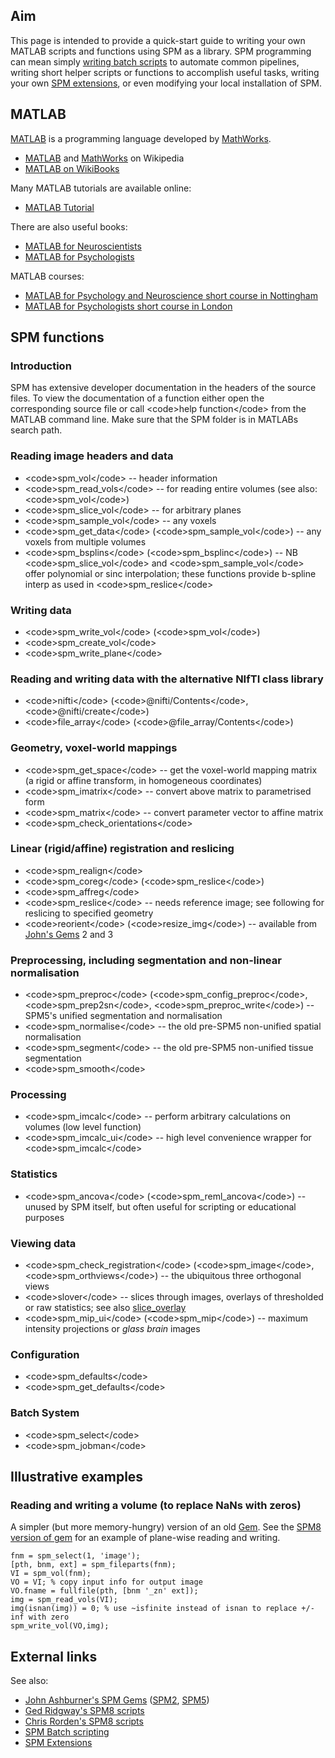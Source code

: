 ## Aim

This page is intended to provide a quick-start guide to writing your own
MATLAB scripts and functions using SPM as a library. SPM programming can
mean simply [writing batch scripts](SPM/Batch "wikilink") to automate
common pipelines, writing short helper scripts or functions to
accomplish useful tasks, writing your own [SPM
extensions](http://www.fil.ion.ucl.ac.uk/spm/ext/), or even modifying
your local installation of SPM.

## MATLAB

[MATLAB](http://www.mathworks.com/products/matlab/) is a programming
language developed by [MathWorks](http://www.mathworks.com/).

- [MATLAB](http://en.wikipedia.org/wiki/MATLAB) and
  [MathWorks](http://en.wikipedia.org/wiki/MathWorks) on Wikipedia
- [MATLAB on
  WikiBooks](https://en.wikibooks.org/wiki/MATLAB_Programming)

Many MATLAB tutorials are available online:

- [MATLAB
  Tutorial](http://www.mathworks.com/academia/student_center/tutorials/launchpad.html)

There are also useful books:

- [MATLAB for
  Neuroscientists](http://www.amazon.com/Matlab-Neuroscientists-Introduction-Scientific-Computing/dp/0123745519/)
- [MATLAB for Psychologists](http://www.antoniahamilton.com/matlab.html)

MATLAB courses:

- [MATLAB for Psychology and Neuroscience short course in
  Nottingham](http://www.psychology.nottingham.ac.uk/matlab)
- [MATLAB for Psychologists short course in
  London](http://www.antoniahamilton.com/matlab/index.html)

## SPM functions

### Introduction

SPM has extensive developer documentation in the headers of the source
files. To view the documentation of a function either open the
corresponding source file or call \<code\>help function\</code\> from
the MATLAB command line. Make sure that the SPM folder is in MATLABs
search path.

### Reading image headers and data

- \<code\>spm_vol\</code\> -- header information
- \<code\>spm_read_vols\</code\> -- for reading entire volumes (see
  also: \<code\>spm_vol\</code\>)
- \<code\>spm_slice_vol\</code\> -- for arbitrary planes
- \<code\>spm_sample_vol\</code\> -- any voxels
- \<code\>spm_get_data\</code\> (\<code\>spm_sample_vol\</code\>) -- any
  voxels from multiple volumes
- \<code\>spm_bsplins\</code\> (\<code\>spm_bsplinc\</code\>) -- NB
  \<code\>spm_slice_vol\</code\> and \<code\>spm_sample_vol\</code\>
  offer polynomial or sinc interpolation; these functions provide
  b-spline interp as used in \<code\>spm_reslice\</code\>

### Writing data

- \<code\>spm_write_vol\</code\> (\<code\>spm_vol\</code\>)
- \<code\>spm_create_vol\</code\>
- \<code\>spm_write_plane\</code\>

### Reading and writing data with the alternative NIfTI class library

- \<code\>nifti\</code\> (\<code\>@nifti/Contents\</code\>,
  \<code\>@nifti/create\</code\>)
- \<code\>file_array\</code\> (\<code\>@file_array/Contents\</code\>)

### Geometry, voxel-world mappings

- \<code\>spm_get_space\</code\> -- get the voxel-world mapping matrix
  (a rigid or affine transform, in homogeneous coordinates)
- \<code\>spm_imatrix\</code\> -- convert above matrix to parametrised
  form
- \<code\>spm_matrix\</code\> -- convert parameter vector to affine
  matrix
- \<code\>spm_check_orientations\</code\>

### Linear (rigid/affine) registration and reslicing

- \<code\>spm_realign\</code\>
- \<code\>spm_coreg\</code\> (\<code\>spm_reslice\</code\>)
- \<code\>spm_affreg\</code\>
- \<code\>spm_reslice\</code\> -- needs reference image; see following
  for reslicing to specified geometry
- \<code\>reorient\</code\> (\<code\>resize_img\</code\>) -- available
  from [John\'s
  Gems](http://www.sph.umich.edu/~nichols/JohnsGems5.html#Gem2) 2 and 3

### Preprocessing, including segmentation and non-linear normalisation

- \<code\>spm_preproc\</code\> (\<code\>spm_config_preproc\</code\>,
  \<code\>spm_prep2sn\</code\>, \<code\>spm_preproc_write\</code\>) --
  SPM5\'s unified segmentation and normalisation
- \<code\>spm_normalise\</code\> -- the old pre-SPM5 non-unified spatial
  normalisation
- \<code\>spm_segment\</code\> -- the old pre-SPM5 non-unified tissue
  segmentation
- \<code\>spm_smooth\</code\>

### Processing

- \<code\>spm_imcalc\</code\> -- perform arbitrary calculations on
  volumes (low level function)
- \<code\>spm_imcalc_ui\</code\> -- high level convenience wrapper for
  \<code\>spm_imcalc\</code\>

### Statistics

- \<code\>spm_ancova\</code\> (\<code\>spm_reml_ancova\</code\>) --
  unused by SPM itself, but often useful for scripting or educational
  purposes

### Viewing data

- \<code\>spm_check_registration\</code\> (\<code\>spm_image\</code\>,
  \<code\>spm_orthviews\</code\>) -- the ubiquitous three orthogonal
  views
- \<code\>slover\</code\> -- slices through images, overlays of
  thresholded or raw statistics; see also
  [slice_overlay](http://imaging.mrc-cbu.cam.ac.uk/imaging/DisplaySlices)
- \<code\>spm_mip_ui\</code\> (\<code\>spm_mip\</code\>) -- maximum
  intensity projections or *glass brain* images

### Configuration

- \<code\>spm_defaults\</code\>
- \<code\>spm_get_defaults\</code\>

### Batch System

- \<code\>spm_select\</code\>
- \<code\>spm_jobman\</code\>

## Illustrative examples

### Reading and writing a volume (to replace NaNs with zeros)

A simpler (but more memory-hungry) version of an old
[Gem](http://www.sph.umich.edu/~nichols/JohnsGems.html#Gem2). See the
[SPM8 version of
gem](http://blogs.warwick.ac.uk/nichols/entry/zero_nans_in/) for an
example of plane-wise reading and writing.

`fnm = spm_select(1, 'image');`  
`[pth, bnm, ext] = spm_fileparts(fnm);`  
`VI = spm_vol(fnm);`  
`VO = VI; % copy input info for output image`  
`VO.fname = fullfile(pth, [bnm '_zn' ext]);`  
`img = spm_read_vols(VI);`  
`img(isnan(img)) = 0; % use ~isfinite instead of isnan to replace +/-inf with zero`  
`spm_write_vol(VO,img);`

## External links

See also:

- [John Ashburner\'s SPM
  Gems](http://www-personal.umich.edu/~nichols/JohnsGems.html)
  ([SPM2](http://www-personal.umich.edu/~nichols/JohnsGems2.html),
  [SPM5](http://www-personal.umich.edu/~nichols/JohnsGems5.html))
- [Ged Ridgway\'s SPM8
  scripts](http://www.cs.ucl.ac.uk/staff/g.ridgway/#sw)
- [Chris Rorden\'s SPM8
  scripts](http://www.mccauslandcenter.sc.edu/CRNL/tools/spm8-scripts)
- [SPM Batch scripting](SPM/Batch "wikilink")
- [SPM Extensions](http://www.fil.ion.ucl.ac.uk/spm/ext/)
